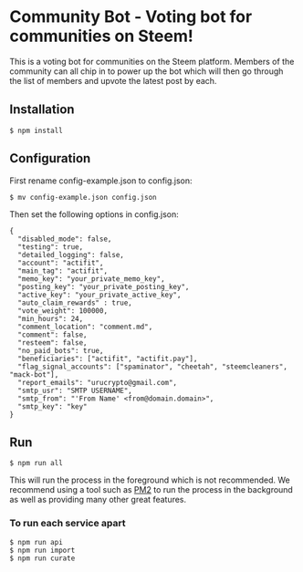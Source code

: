 # Community Bot - Voting bot for communities on Steem!

This is a voting bot for communities on the Steem platform. Members of the community can all chip in to power up the bot which will then go through the list of members and upvote the latest post by each. 

## Installation
```
$ npm install
```

## Configuration
First rename config-example.json to config.json:
```
$ mv config-example.json config.json
```

Then set the following options in config.json:
```
{
  "disabled_mode": false,
  "testing": true,
  "detailed_logging": false,
  "account": "actifit",
  "main_tag": "actifit",
  "memo_key": "your_private_memo_key",
  "posting_key": "your_private_posting_key",
  "active_key": "your_private_active_key",
  "auto_claim_rewards" : true,
  "vote_weight": 100000,
  "min_hours": 24,
  "comment_location": "comment.md",
  "comment": false,
  "resteem": false,
  "no_paid_bots": true,
  "beneficiaries": ["actifit", "actifit.pay"],
  "flag_signal_accounts": ["spaminator", "cheetah", "steemcleaners", "mack-bot"],
  "report_emails": "urucrypto@gmail.com",
  "smtp_usr": "SMTP USERNAME",
  "smtp_from": "'From Name' <from@domain.domain>",
  "smtp_key": "key"
}
```
## Run
```
$ npm run all
```

This will run the process in the foreground which is not recommended. We recommend using a tool such as [PM2](http://pm2.keymetrics.io/) to run the process in the background as well as providing many other great features.

### To run each service apart

```
$ npm run api
$ npm run import
$ npm run curate
```
